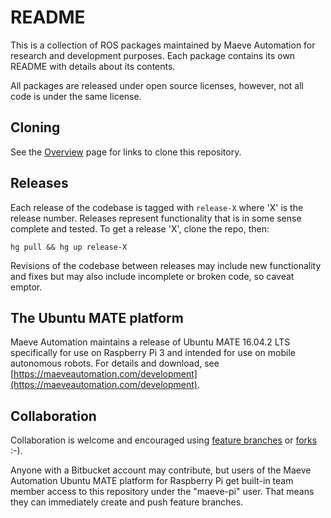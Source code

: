 # README #

This is a collection of ROS packages maintained by Maeve Automation for
research and development purposes. Each package contains its own README with
details about its contents.

All packages are released under open source licenses, however, not all code is
under the same license.

## Cloning ##

See the [Overview](https://bitbucket.org/maeveautomation/maeve_automation_core/overview)
page for links to clone this repository.

## Releases ##

Each release of the codebase is tagged with `release-X` where 'X' is the
release number. Releases represent functionality that is in some sense complete
and tested. To get a release 'X', clone the repo, then:

    hg pull && hg up release-X

Revisions of the codebase between releases may include new functionality and
fixes but may also include incomplete or broken code, so caveat emptor.

## The Ubuntu MATE platform ##

Maeve Automation maintains a release of Ubuntu MATE 16.04.2 LTS specifically
for use on Raspberry Pi 3 and intended for use on mobile autonomous robots. For
details and download, see [https://maeveautomation.com/development](https://maeveautomation.com/development).

## Collaboration ##

Collaboration is welcome and encouraged using [feature branches](https://www.atlassian.com/git/tutorials/comparing-workflows#feature-branch-workflow) or [forks](https://www.atlassian.com/git/tutorials/comparing-workflows#forking-workflow) :-).

Anyone with a Bitbucket account may contribute, but users of the Maeve
Automation Ubuntu MATE platform for Raspberry Pi get built-in team member
access to this repository under the "maeve-pi" user. That means they can
immediately create and push feature branches.

